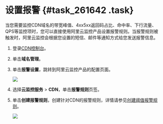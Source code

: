 # 设置报警 {#task_261642 .task}

当您需要监控CDN域名的带宽峰值、4xx5xx返回码占比、命中率、下行流量、QPS等监控项时，您可以直接使用阿里云监控产品设置报警规则。当报警规则被触发时，阿里云监控会根据您设置的短信、邮件等通知方式给您发送报警信息。

1.  登录[CDN控制台](https://cdnnext.console.aliyun.com)。
2.  单击**域名管理**。
3.  单击**报警设置**，跳转到阿里云监控产品的配置页面。 

    ![](http://static-aliyun-doc.oss-cn-hangzhou.aliyuncs.com/assets/img/156476/155980990844264_zh-CN.png)

4.  选择**云监控服务** \> **CDN**，单击**报警规则**页签。
5.  单击**创建报警规则**，创建针对CDN的报警规则，详情请参见[创建阈值报警规则](../../../../intl.zh-CN/用户指南/报警服务/报警规则/创建阈值报警规则.md#)。 

    ![](http://static-aliyun-doc.oss-cn-hangzhou.aliyuncs.com/assets/img/156476/155980990944266_zh-CN.png)


